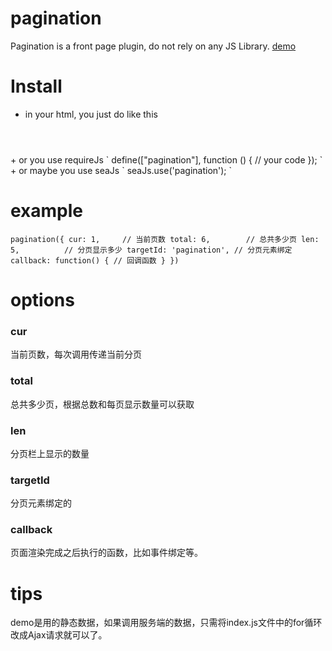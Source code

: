 # pagination
   Pagination is a front page plugin, do not rely on any JS Library.
[demo](http://example.com/)
# Install
+ in your html, you just do like this    
<code>
<link rel="stylesheet" href="dist/pagination.css">
<script src="dist/pagination.js"></script>     
</code>
+ or you use requireJs      
`
define(["pagination"], function () {   
	// your code   
});   
`  
+ or maybe you use seaJs  
`    
seaJs.use('pagination');   
`   
   
# example

`
pagination({
	cur: 1,     // 当前页数
	total: 6,        // 总共多少页
	len: 5,          // 分页显示多少
	targetId: 'pagination', // 分页元素绑定
	callback: function() {
		// 回调函数
	}
})
`

# options

### cur
当前页数，每次调用传递当前分页

### total
总共多少页，根据总数和每页显示数量可以获取

### len
分页栏上显示的数量

### targetId
分页元素绑定的

### callback
页面渲染完成之后执行的函数，比如事件绑定等。

# tips
demo是用的静态数据，如果调用服务端的数据，只需将index.js文件中的for循环改成Ajax请求就可以了。
